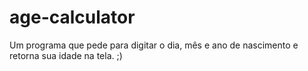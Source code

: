 # age-calculator
Um programa que pede para digitar o dia, mês e ano de nascimento e retorna sua idade na tela. ;)
